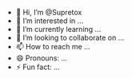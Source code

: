 - 👋 Hi, I’m @Supretox
- 👀 I’m interested in ...
- 🌱 I’m currently learning ...
- 💞️ I’m looking to collaborate on ...
- 📫 How to reach me ...
- 😄 Pronouns: ...
- ⚡ Fun fact: ...

<!---
Supretox/Supretox is a ✨ special ✨ repository because its `README.md` (this file) appears on your GitHub profile.
You can click the Preview link to take a look at your changes.
--->
